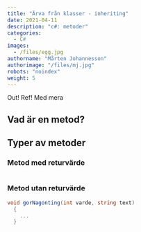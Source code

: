 ```yaml
---
title: "Ärva från klasser - inheriting"
date: 2021-04-11
description: "c#: metoder"
categories:
  - C#
images:
  - /files/egg.jpg
authorname: "Mårten Johannesson"
authorimage: "/files/mj.jpg"
robots: "noindex"
weight: 5
---
```


Out! Ref! Med mera
<!--more-->
## Vad är en metod?

## Typer av metoder

### Metod med returvärde
```C#

```

### Metod utan returvärde

```c#
void gorNagonting(int varde, string text)
  {
    ...
  }
```
